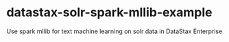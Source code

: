 # datastax-solr-spark-mllib-example
Use spark mllib for text machine learning on solr data in DataStax Enterprise
